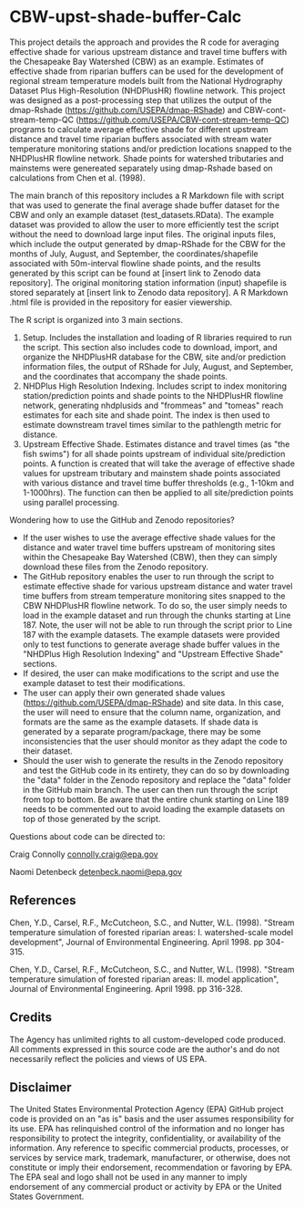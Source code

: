 # CBW-upst-shade-buffer-Calc

This project details the approach and provides the R code for averaging effective shade for various upstream distance and travel time buffers with the Chesapeake Bay Watershed (CBW) as an example. Estimates of effective shade from riparian buffers can be used for the development of regional stream temperature models built from the National Hydrography Dataset Plus High-Resolution (NHDPlusHR) flowline network. This project was designed as a post-processing step that utilizes the output of the dmap-Rshade (https://github.com/USEPA/dmap-RShade) and CBW-cont-stream-temp-QC (https://github.com/USEPA/CBW-cont-stream-temp-QC) programs to calculate average effective shade for different upstream distance and travel time riparian buffers associated with stream water temperature monitoring stations and/or prediction locations snapped to the NHDPlusHR flowline network. Shade points for watershed tributaries and mainstems were genereated separately using dmap-Rshade based on calculations from Chen et al. (1998).

The main branch of this repository includes a R Markdown file with script that was used to generate the final average shade buffer dataset for the CBW and only an example dataset (test_datasets.RData). The example dataset was provided to allow the user to more efficiently test the script without the need to download large input files. The original inputs files, which include the output generated by dmap-RShade for the CBW for the months of July, August, and September, the coordinates/shapefile associated with 50m-interval flowline shade points, and the results generated by this script can be found at [insert link to Zenodo data repository]. The original monitoring station information (input) shapefile is stored separately at [insert link to Zenodo data repository]. A R Markdown .html file is provided in the repository for easier viewership. 

The R script is organized into 3 main sections.
1) Setup. Includes the installation and loading of R libraries required to run the script. This section also includes code to download, import, and organize the NHDPlusHR database for the CBW, site and/or prediction information files, the output of RShade for July, August, and September, and the coordinates that accompany the shade points.
2) NHDPlus High Resolution Indexing. Includes script to index monitoring station/prediction points and shade points to the NHDPlusHR flowline network, generating nhdplusids and "frommeas" and "tomeas" reach estimates for each site and shade point. The index is then used to estimate downstream travel times similar to the pathlength metric for distance.
3) Upstream Effective Shade. Estimates distance and travel times (as "the fish swims") for all shade points upstream of individual site/prediction points. A function is created that will take the average of effective shade values for upstream tributary and mainstem shade points associated with various distance and travel time buffer thresholds (e.g., 1-10km and 1-1000hrs). The function can then be applied to all site/prediction points using parallel processing.

Wondering how to use the GitHub and Zenodo repositories?
 
- If the user wishes to use the average effective shade values for the distance and water travel time buffers upstream of monitoring sites within the Chesapeake Bay Watershed (CBW), then they can simply download these files from the Zenodo repository.
- The GitHub repository enables the user to run through the script to estimate effective shade for various upstream distance and water travel time buffers from stream temperature monitoring sites snapped to the CBW NHDPlusHR flowline network. To do so, the user simply needs to load in the example dataset and run through the chunks starting at Line 187. Note, the user will not be able to run through the script prior to Line 187 with the example datasets. The example datasets were provided only to test functions to generate average shade buffer values in the "NHDPlus High Resolution Indexing" and "Upstream Effective Shade" sections.
- If desired, the user can make modifications to the script and use the example dataset to test their modifications.
- The user can apply their own generated shade values (https://github.com/USEPA/dmap-RShade) and site data. In this case, the user will need to ensure that the column name, organization, and formats are the same as the example datasets. If shade data is generated by a separate program/package, there may be some inconsistencies that the user should monitor as they adapt the code to their dataset.
- Should the user wish to generate the results in the Zenodo repository and test the GitHub code in its entirety, they can do so by downloading the "data" folder in the Zenodo repository and replace the "data" folder in the GitHub main branch. The user can then run through the script from top to bottom. Be aware that the entire chunk starting on Line 189 needs to be commented out to avoid loading the example datasets on top of those generated by the script.


Questions about code can be directed to:

Craig Connolly
connolly.craig@epa.gov

Naomi Detenbeck
detenbeck.naomi@epa.gov

## References

Chen, Y.D., Carsel, R.F., McCutcheon, S.C., and Nutter, W.L. (1998). "Stream temperature simulation of forested riparian areas: I. watershed-scale model development", Journal of Environmental Engineering. April 1998. pp 304-315.

Chen, Y.D., Carsel, R.F., McCutcheon, S.C., and Nutter, W.L. (1998). "Stream temperature simulation of forested riparian areas: II. model application", Journal of Environmental Engineering. April 1998. pp 316-328.

## Credits
The Agency has unlimited rights to all custom-developed code produced. All comments expressed in this source code are the author's and do not necessarily reflect the policies and views of US EPA.

## Disclaimer
The United States Environmental Protection Agency (EPA) GitHub project code is provided on an "as is" basis and the user assumes responsibility for its use. EPA has relinquished control of the information and no longer has responsibility to protect the integrity, confidentiality, or availability of the information. Any reference to specific commercial products, processes, or services by service mark, trademark, manufacturer, or otherwise, does not constitute or imply their endorsement, recommendation or favoring by EPA. The EPA seal and logo shall not be used in any manner to imply endorsement of any commercial product or activity by EPA or the United States Government. 
